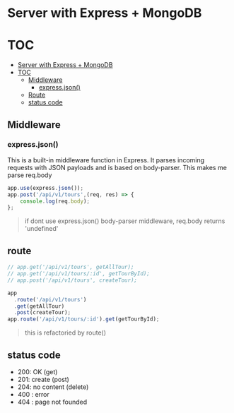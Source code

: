 # Server with Express + MongoDB

# TOC

- [Server with Express + MongoDB](#server-with-express--mongodb)
- [TOC](#toc)
  - [Middleware](#middleware)
    - [express.json()](#expressjson)
  - [Route](#route)
  - [status code](#status-code)

## Middleware

### express.json()

This is a built-in middleware function in Express. It parses incoming requests with JSON payloads and is based on body-parser. This makes me parse req.body

```javascript
app.use(express.json());
app.post('/api/v1/tours',(req, res) => {
    console.log(req.body);
};
```

> if dont use express.json() body-parser middleware, req.body returns 'undefined'

## route

```javascript
// app.get('/api/v1/tours', getAllTour);
// app.get('/api/v1/tours/:id', getTourById);
// app.post('/api/v1/tours', createTour);

app
  .route('/api/v1/tours')
  .get(getAllTour)
  .post(createTour);
app.route('/api/v1/tours/:id').get(getTourById);
```

> this is refactoried by route()

## status code

- 200: OK (get)
- 201: create (post)
- 204: no content (delete)
- 400 : error
- 404 : page not founded
